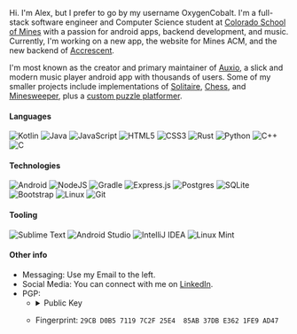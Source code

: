 Hi. I'm Alex, but I prefer to go by my username OxygenCobalt. I'm a full-stack software engineer and Computer Science student
at [Colorado School of Mines](https://mines.edu) with a passion for android apps, backend development, and music. Currently,
I'm working on a new app, the website for Mines ACM, and the new backend of [Accrescent](https://accrescent.app).

I'm most known as the creator and primary maintainer of [Auxio](https://github.com/OxygenCobalt/Auxio), a slick and modern music
player android app with thousands of users. Some of my smaller projects include implementations of [Solitaire](https://github.com/OxygenCobalt/Solitaire),
[Chess](https://github.com/OxygenCobalt/FXChess), and [Minesweeper](https://github.com/OxygenCobalt/Sweepered), plus a [custom
puzzle platformer](https://github.com/OxygenCobalt/monoman). 

#### Languages
![Kotlin](https://img.shields.io/badge/kotlin-%237F52FF.svg?style=for-the-badge&logo=kotlin&logoColor=white) ![Java](https://img.shields.io/badge/java-%23ED8B00.svg?style=for-the-badge&logo=openjdk&logoColor=white)  ![JavaScript](https://img.shields.io/badge/javascript-%23323330.svg?style=for-the-badge&logo=javascript&logoColor=%23F7DF1E) ![HTML5](https://img.shields.io/badge/html5-%23E34F26.svg?style=for-the-badge&logo=html5&logoColor=white) ![CSS3](https://img.shields.io/badge/css3-%231572B6.svg?style=for-the-badge&logo=css3&logoColor=white) ![Rust](https://img.shields.io/badge/rust-%23000000.svg?style=for-the-badge&logo=rust&logoColor=white) ![Python](https://img.shields.io/badge/python-3670A0?style=for-the-badge&logo=python&logoColor=ffdd54) ![C++](https://img.shields.io/badge/c++-%2300599C.svg?style=for-the-badge&logo=c%2B%2B&logoColor=white) ![C](https://img.shields.io/badge/c-%2300599C.svg?style=for-the-badge&logo=c&logoColor=white)

#### Technologies
![Android](https://img.shields.io/badge/Android-3DDC84?style=for-the-badge&logo=android&logoColor=white) ![NodeJS](https://img.shields.io/badge/node.js-6DA55F?style=for-the-badge&logo=node.js&logoColor=white) ![Gradle](https://img.shields.io/badge/Gradle-02303A.svg?style=for-the-badge&logo=Gradle&logoColor=white) ![Express.js](https://img.shields.io/badge/express.js-%23404d59.svg?style=for-the-badge&logo=express&logoColor=%2361DAFB) ![Postgres](https://img.shields.io/badge/postgres-%23316192.svg?style=for-the-badge&logo=postgresql&logoColor=white) ![SQLite](https://img.shields.io/badge/sqlite-%2307405e.svg?style=for-the-badge&logo=sqlite&logoColor=white) ![Bootstrap](https://img.shields.io/badge/bootstrap-%238511FA.svg?style=for-the-badge&logo=bootstrap&logoColor=white) ![Linux](https://img.shields.io/badge/Linux-FCC624?style=for-the-badge&logo=linux&logoColor=black) ![Git](https://img.shields.io/badge/git-%23F05033.svg?style=for-the-badge&logo=git&logoColor=white)

#### Tooling
![Sublime Text](https://img.shields.io/badge/sublime_text-%23575757.svg?style=for-the-badge&logo=sublime-text&logoColor=important)  ![Android Studio](https://img.shields.io/badge/Android%20Studio-3DDC84.svg?style=for-the-badge&logo=android-studio&logoColor=white) ![IntelliJ IDEA](https://img.shields.io/badge/IntelliJIDEA-000000.svg?style=for-the-badge&logo=intellij-idea&logoColor=white) ![Linux Mint](https://img.shields.io/badge/Linux%20Mint-87CF3E?style=for-the-badge&logo=Linux%20Mint&logoColor=white)

#### Other info

- Messaging: Use my Email to the left.
- Social Media: You can connect with me on [LinkedIn](https://www.linkedin.com/in/alexcpht/).
- PGP:
    - <details><summary>Public Key</summary>
      <p>

      ```
      -----BEGIN PGP PUBLIC KEY BLOCK-----

      mQINBF/bxHYBEAC7Ob7IzdlKJwQVeHANrFSUz2Nf3G7TL4wOEh/swXtKejRU4Nfk
      2S6dNNh0JqibTGJfsbxPb8zYdC0A/TnoelzGiAJiqnxzThiOWIwtP9p162lf6BRa
      w81vMk93AKJ2CJR3w4CDAkbjLZb3fcjpbmTjNv8CwHz03XyUT5s+0szJeg6KfYKG
      8al2fSELHKJ8bPhjpKhrgxN+QPCBPGMz2sk53OSQ3tuWeBh3nzup0+I0tSQnphqE
      MAkpG+/5T68NHbR3igildd6FmBulGAVA89woi5QoEosD5ysfzJc3C//zoE3L1qTa
      c5atERmOZaVUhmybGVWcSlBydR6KzrHhaRRI8me9b8CFoFTtaHkXBNNvF4x2zTc9
      kg1oqV0yA2D+S8/8nVkuoA6arWjanvHNb2RcFUnv2yGpLvag0XS6UznyUUXpAvm3
      jdMPs6QLKeHnIGjq9hlhDH7DMBhcfbpYWEgbO0aAYkC+n8Ie2796SAfVNpiDfAHo
      6LpjrKYfO6Yoe71+t22ZYJuSQO+kQEHDaalM+ncQm1jQHq2Ssl/PC2bJH8zyqsSP
      TIQAi8cqM0utsVs7GBO8mG64YAawZRfnEuYVLHWn+OK6oolQllvtOcwUDr1EgoX/
      oibCct8nUkbr2OhyuVxAKgwEwrZchoV1g/u5a3RyWmwpRVOg2Lo3UN0yUwARAQAB
      tDRBbGV4YW5kZXIgQ2FwZWhhcnQgKE94eWdlbkNvYmFsdCkgPGFsZXhAb3h5Y2Js
      dC5vcmc+iQJRBBMBCAA7AhsDBQsJCAcCBhUKCQgLAgQWAgMBAh4BAheAFiEEKcvQ
      tXEZfC8l5IWrN9vjYh/prUcFAmL4LQUCGQEACgkQN9vjYh/prUeAAA/8DbWlL3sH
      Fc/Ff40t+4RLSEJkMzrKHvlLHQJcfsOvwLG+1wnC+VGOSCL5XT4pcckiBJ8Ra52W
      xQc8jsCKngXyGcpYcG040zAS6x/IRviFrpyW0t3mPMBHI+3oAtwF1o2SIgyP5r04
      Y6Kw3smwA7ji1d7PCZ3C+Isgg2WB+mNxx1aAG+O41Kz7Oc+fLWVNg6J4apw5RBAE
      wyW3SU8iKA0HbzO9JqwxDowY+ehvVQHN1jKKNwD6LHAjYT7/UKfUjRJoBHGZUYa6
      ciJ0y/qx6p8N4aVyudXJeSYO/beqlbU8bKb/jv809ngqzmay76A3NTKqHbT5+DK1
      RpOpNtvJWDhTFuXNaTsdVJpDtgI5mxjjxsMS1Fy+MbP+eFa2mqTdl6p3DBx9RrB0
      8pTad8B9XBDgIvglmFKlmlz4xr6vt417OLqDLVDxSVfv8IO/MC/FSxpWOUXC1O2M
      71yKhShpSp++2d7Rhqzp4ElgyY6WTwWOLxnI/F22CdmwVzFnTDnj9NlNXYm3ZzJQ
      me998cvq09WE6K48gEo6pks6Hl+TffAWfTOhpcoWKmY7xnOI1o33KAoxN4nskpfT
      S2f1H+PHNGOKcNuJW/Ru2sAoojln3I2Ztge+rvFvZGySVyj9uoorsSM4Q3L6/k7t
      Obl+j8KZQHTqhgE0BQKHzWGm/ZvJvOPi8Lu0REFsZXhhbmRlciBDYXBlaGFydCAo
      T3h5Z2VuQ29iYWx0LCBPbGQgRW1haWwpIDxveHljYmx0QGFic3RyYWN0ci5uZXQ+
      iQJOBBMBCAA4FiEEKcvQtXEZfC8l5IWrN9vjYh/prUcFAmL5BroCGwMFCwkIBwIG
      FQoJCAsCBBYCAwECHgECF4AACgkQN9vjYh/prUfPDBAAupIIkwYEPiEDieMQd8Iy
      Om1GipF0EiaexYaLsEFq9RwJB225So0H4re29CgKUxAFVJ+cS2k5iC7ex0IhmSZb
      w4Ygiu2Ne/7xlu7QZa0kPIvJpvWZ9zfWa6yYn6LkgjuMySnPf5L3hDpDVQu3B4Sq
      udhCML0ddRcyunq+MpPXLP0JrAsgllLHIGuyDriy2otDPqNx6rUg5e97GkWlDcsn
      /IBDW6hRGEhFMjqwmuFXfTqooXgLnvyYZDVxBa0Yp07vU6oWeV08obtPJUyfF8Q5
      y9WkoTom2eosVbulgUoeh/JyjS0phA9dkJxDc8up34cIigXwPAnN3pLFlDO+pcHP
      HT7pVXlVH5DJFS+3mD8TFa897md23ZN9PpqnpAVjmRfXqF+li0SCN1vPljleavbE
      YE0CKX6w2g436ZZn/bEKu9bCDByvFmM34QuZJpLZFBh5dIhdzJ3IrNQPGjOpMQua
      5ZXL9gUyjeOrBZwu4HHbui3xR0bSZp6fARMX5w/6Ff4Aido+7wgy48gL61/Xck3R
      hcqZ59Cm/6jqQwqvw5iOUhNBL3ImDmbF/B8EeSFI0IS+1n/3Xh0LGwwShCXTz+3d
      kmldAScYA27i/ir++/OOYf88A6zE5q07Z5RChf25hgyQY2ZHdOgpjm9xowPXzUgM
      L/3KqOOAzSlkKZdpUJOoYpe5Ag0EX9vEdgEQAJ5YBVfDRGCcMM+yQTk/0V3EJS94
      IVZazNBnXU1VavKNuC11YsspxyQvwpuoFnYqwNgv7RKjrH+t8N5U0wf2ledktQ/2
      gFTxrce26/I7HqlsY7MZk1UL0ZX5vMdiJylAYnIfW4D5dKInCyqOy6sMyc5L/shr
      /fNpnnLIXPAs0v83elucSVqc5e8n1bMD2Z5GfP3iNELNPF/j0f/o4joW4jWixQX3
      ua3WdkmupWaF/TjiYxJkJFk72wUsaAeeZ2M3uo0udt2UndQk43QUS2HuYFR7RLB1
      1kN1w66D9ZDW5IWY3vB/0BuSzNmeDC9cuOS3dVt7cVt0dDUR8vI356+1DPa3pK8e
      TZxIK2gnjrcz13OCzIOxaGF6fqMIBlunaxzJ0+5mJOkHpUZ/HdhvMc7Dw1B74vdX
      SGnScBsavlVJtUmhisShqZl7tsSEFVC9Xl5GOjgQWeOXWR2XPw6xb50JlmQZWY+g
      GaIwvpQi6/VVUctce6bImaCUFmKJ1x8BEWOQR3uijuB5wcqRHiLZfq7NIJwmu2Jk
      XM1s6KHNhoy7QrnyrfZka2ACneOCrtpw+CCv1QXzqK4agrLvmz6gEn+3WkspyvhP
      HxJ3Jjkw+eO/NUyw+/yO60K4px1gEE1PN3LDrffYwVXbWw6/+WdasabUBm6EXbhr
      ujCiCCBbxTjPsg5tABEBAAGJAjYEGAEIACAWIQQpy9C1cRl8LyXkhas32+NiH+mt
      RwUCX9vEdgIbDAAKCRA32+NiH+mtR0XFD/0eLpcIKfly4hpGH58N6qzN4mfnwmDT
      K960EEgUYCl/BdmaIzkSWgHR37xa+JDM9KpETZMdskD/vD4M8BqYz918O7VG5as7
      BcBrVT+dZ+3DlbA2YXCryk7vbPGAYQ6JpXSoQYEVAiOvr08SPldarvLGntajuBDt
      Of1UEtJ4RaL+f/W+ev9GGNGcG5nm1TuoczE4mz12PIirs9dy5NDv9BYEOE6TmU18
      0GRabyaJFndFtQCTby65/8nG2fe5QkEScObb109mGTH2Kl6HZRca8ZPOBA8kaBwG
      DOpTv/nlL2b6KSS7QstEfyrdBdWpDO7SAJwwreXaKM4sS6NMGPvIY2Z+zRpQgyoN
      DRFNOwHVCiAiHgsL69Mimy77k7YnHqcldW6E0pRCcRH5Do3s3mE/miVk9G9KekjG
      1WGgTQVIj+oEzwCQ0qmSgAG/MZFv55Atq6rRGUHX448qApBklQBb+xvUIJf6kCj2
      WmHyNLUP2fiaZj2H9nM/i1394NLoHcL+xXaZZMFpItASpT0JdvP1e7rqiC2zNJCQ
      kHJGPqZ93WlDgYFheY0aS5EWkH9Lill8RmWvXJBI8q81H04clUZ0LM6uV6kraaLr
      t/27FE/V6vmKe1H7eLQODASuElojo9xeeK9P1MOa2x9kM41w4zBY9pj727lZvUZy
      Zilq+N/AvTHuHg==
      =h+Gr
      -----END PGP PUBLIC KEY BLOCK-----
      ```
      </p>
      </details>
    - Fingerprint: `29CB D0B5 7119 7C2F 25E4  85AB 37DB E362 1FE9 AD47`
